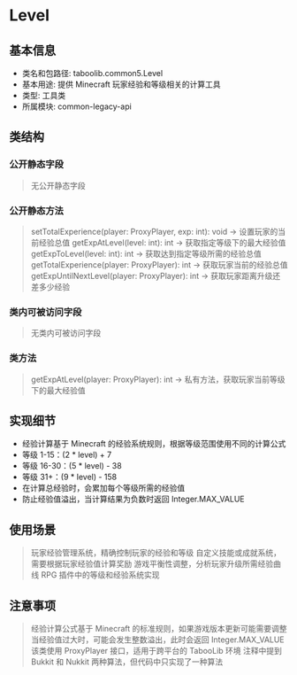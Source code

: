 # Level

## 基本信息
- 类名和包路径: taboolib.common5.Level
- 基本用途: 提供 Minecraft 玩家经验和等级相关的计算工具
- 类型: 工具类
- 所属模块: common-legacy-api

## 类结构

### 公开静态字段
> 无公开静态字段

### 公开静态方法
> setTotalExperience(player: ProxyPlayer, exp: int): void -> 设置玩家的当前经验总值
> getExpAtLevel(level: int): int -> 获取指定等级下的最大经验值
> getExpToLevel(level: int): int -> 获取达到指定等级所需的经验总值
> getTotalExperience(player: ProxyPlayer): int -> 获取玩家当前的经验总值
> getExpUntilNextLevel(player: ProxyPlayer): int -> 获取玩家距离升级还差多少经验

### 类内可被访问字段
> 无类内可被访问字段

### 类方法
> getExpAtLevel(player: ProxyPlayer): int -> 私有方法，获取玩家当前等级下的最大经验值

## 实现细节
- 经验计算基于 Minecraft 的经验系统规则，根据等级范围使用不同的计算公式
- 等级 1-15：(2 * level) + 7
- 等级 16-30：(5 * level) - 38
- 等级 31+：(9 * level) - 158
- 在计算总经验时，会累加每个等级所需的经验值
- 防止经验值溢出，当计算结果为负数时返回 Integer.MAX_VALUE

## 使用场景
> 玩家经验管理系统，精确控制玩家的经验和等级
> 自定义技能或成就系统，需要根据玩家经验值计算奖励
> 游戏平衡性调整，分析玩家升级所需经验曲线
> RPG 插件中的等级和经验系统实现

## 注意事项
> 经验计算公式基于 Minecraft 的标准规则，如果游戏版本更新可能需要调整
> 当经验值过大时，可能会发生整数溢出，此时会返回 Integer.MAX_VALUE
> 该类使用 ProxyPlayer 接口，适用于跨平台的 TabooLib 环境
> 注释中提到 Bukkit 和 Nukkit 两种算法，但代码中只实现了一种算法
